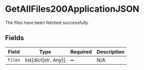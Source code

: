 # GetAllFiles200ApplicationJSON

The files have been fetched successfully.


## Fields

| Field                  | Type                   | Required               | Description            |
| ---------------------- | ---------------------- | ---------------------- | ---------------------- |
| `files`                | list[dict[str, *Any*]] | :heavy_minus_sign:     | N/A                    |